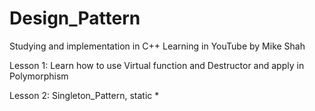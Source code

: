 # Design_Pattern
Studying and implementation in C++
Learning in YouTube by Mike Shah

Lesson 1: Learn how to use Virtual function and Destructor and apply in Polymorphism

Lesson 2: Singleton_Pattern, static *
